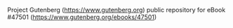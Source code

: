 Project Gutenberg (https://www.gutenberg.org) public repository for eBook #47501 (https://www.gutenberg.org/ebooks/47501)
